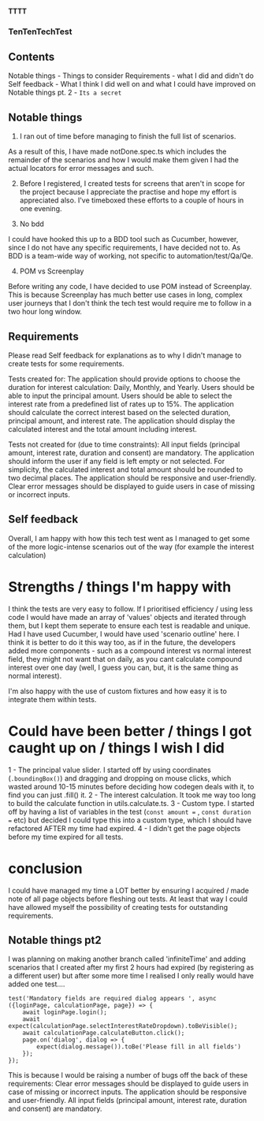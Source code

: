 #### TTTT
### TenTenTechTest

## Contents

Notable things - Things to consider
Requirements - what I did and didn't do
Self feedback - What I think I did well on and what I could have improved on
Notable things pt. 2 - `Its a secret` 

## Notable things

1. I ran out of time before managing to finish the full list of scenarios.

As a result of this, I have made notDone.spec.ts which includes the remainder of the scenarios and how I would make them given I had the actual locators for error messages and such.

2. Before I registered, I created tests for screens that aren't in scope for the project because I appreciate the practise and hope my effort is appreciated also. I've timeboxed these efforts to a couple of hours in one evening. 

3. No bdd

I could have hooked this up to a BDD tool such as Cucumber, however, since I do not have any specific requirements, I have decided not to. As BDD is a team-wide way of working, not specific to automation/test/Qa/Qe.

4. POM vs Screenplay

Before writing any code, I have decided to use POM instead of Screenplay. This is because Screenplay has much better use cases in long, complex user journeys that I don't think the tech test would require me to follow in a two hour long window.

## Requirements

Please read Self feedback for explanations as to why I didn't manage to create tests for some requirements.

Tests created for: 
The application should provide options to choose the duration for interest calculation: Daily, Monthly, and Yearly.
Users should be able to input the principal amount.
Users should be able to select the interest rate from a predefined list of rates up to 15%.
The application should calculate the correct interest based on the selected duration, principal amount, and interest rate.
The application should display the calculated interest and the total amount including interest.

Tests not created for (due to time constraints):
All input fields (principal amount, interest rate, duration and consent) are mandatory.
The application should inform the user if any field is left empty or not selected.
For simplicity, the calculated interest and total amount should be rounded to two decimal places.
The application should be responsive and user-friendly.
Clear error messages should be displayed to guide users in case of missing or incorrect inputs.

## Self feedback

Overall, I am happy with how this tech test went as I managed to get some of the more logic-intense scenarios out of the way (for example the interest calculation)

# Strengths / things I'm happy with

I think the tests are very easy to follow. If I prioritised efficiency / using less code I would have made an array of 'values' objects and iterated through them, but I kept them seperate to ensure each test is readable and unique. Had I have used Cucumber, I would have used 'scenario outline' here. I think it is better to do it this way too, as if in the future, the developers added more components - such as a compound interest vs normal interest field, they might not want that on daily, as you cant calculate compound interest over one day (well, I guess you can, but, it is the same thing as normal interest).  

I'm also happy with the use of custom fixtures and how easy it is to integrate them within tests.

# Could have been better / things I got caught up on / things I wish I did 
1 - The principal value slider. I started off by using coordinates (`.boundingBox()`) and dragging and dropping on mouse clicks, which wasted around 10-15 minutes before deciding how codegen deals with it, to find you can just .fill() it.
2 - The interest calculation. It took me way too long to build the calculate function in utils.calculate.ts.
3 - Custom type. I started off by having a list of variables in the test (`const amount =` , `const duration =` etc) but decided I could type this into a custom type, which I should have refactored AFTER my time had expired.
4 - I didn't get the page objects before my time expired for all tests. 

# conclusion

I could have managed my time a LOT better by ensuring I acquired / made note of all page objects before fleshing out tests. At least that way I could have allowed myself the possibility of creating tests for outstanding requirements.

## Notable things pt2

I was planning on making another branch called 'infiniteTime' and adding scenarios that I created after my first 2 hours had expired (by registering as a different user) but after some more time I realised I only really would have added one test....

```
test('Mandatory fields are required dialog appears ', async ({loginPage, calculationPage, page}) => {
    await loginPage.login();
    await expect(calculationPage.selectInterestRateDropdown).toBeVisible();    
    await calculationPage.calculateButton.click();
    page.on('dialog', dialog => {
        expect(dialog.message()).toBe('Please fill in all fields')
    });
});
```

This is because I would be raising a number of bugs off the back of these requirements:
Clear error messages should be displayed to guide users in case of missing or incorrect inputs.
The application should be responsive and user-friendly.
All input fields (principal amount, interest rate, duration and consent) are mandatory.
